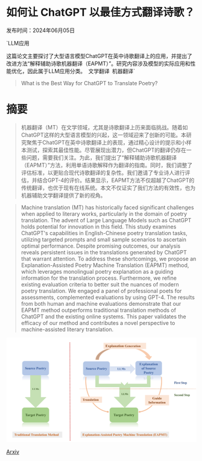 # 如何让 ChatGPT 以最佳方式翻译诗歌？

发布时间：2024年06月05日

`LLM应用

这篇论文主要探讨了大型语言模型ChatGPT在英中诗歌翻译上的应用，并提出了改进方法“解释辅助诗歌机器翻译（EAPMT）”。研究内容涉及模型的实际应用和性能优化，因此属于LLM应用分类。` `文学翻译` `机器翻译`

> What is the Best Way for ChatGPT to Translate Poetry?

# 摘要

> 机器翻译（MT）在文学领域，尤其是诗歌翻译上历来面临挑战。随着如ChatGPT这样的大型语言模型的兴起，这一领域迎来了创新的可能。本研究聚焦于ChatGPT在英中诗歌翻译上的表现，通过精心设计的提示和小样本测试，探索其最佳性能。尽管展现出潜力，但ChatGPT的翻译仍存在一些问题，需要我们关注。为此，我们提出了“解释辅助诗歌机器翻译（EAPMT）”方法，利用单语诗歌解释作为翻译的指南。同时，我们调整了评估标准，以更贴合现代诗歌翻译的复杂性。我们邀请了专业诗人进行评估，并结合GPT-4的评价。结果显示，EAPMT方法不仅超越了ChatGPT的传统翻译，也优于现有在线系统。本文不仅证实了我们方法的有效性，也为机器辅助文学翻译提供了新的视角。

> Machine translation (MT) has historically faced significant challenges when applied to literary works, particularly in the domain of poetry translation. The advent of Large Language Models such as ChatGPT holds potential for innovation in this field. This study examines ChatGPT's capabilities in English-Chinese poetry translation tasks, utilizing targeted prompts and small sample scenarios to ascertain optimal performance. Despite promising outcomes, our analysis reveals persistent issues in the translations generated by ChatGPT that warrant attention. To address these shortcomings, we propose an Explanation-Assisted Poetry Machine Translation (EAPMT) method, which leverages monolingual poetry explanation as a guiding information for the translation process. Furthermore, we refine existing evaluation criteria to better suit the nuances of modern poetry translation. We engaged a panel of professional poets for assessments, complemented evaluations by using GPT-4. The results from both human and machine evaluations demonstrate that our EAPMT method outperforms traditional translation methods of ChatGPT and the existing online systems. This paper validates the efficacy of our method and contributes a novel perspective to machine-assisted literary translation.

![如何让 ChatGPT 以最佳方式翻译诗歌？](../../../paper_images/2406.03450/x1.png)

[Arxiv](https://arxiv.org/abs/2406.03450)